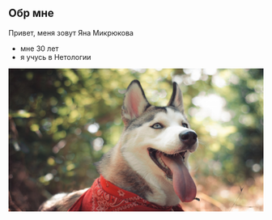 ## Обр мне

Привет, меня зовут Яна Микрюкова
* мне 30 лет
* я учусь в Нетологии

![Hello,world!](%D0%A5%D0%B0%D1%81%D0%BA%D0%B8.jpg)